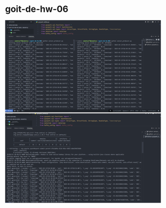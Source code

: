 # goit-de-hw-06

![alt text](./ScreenShots/producers.png) 
![alt text](./ScreenShots/kafka_topic_out.png)